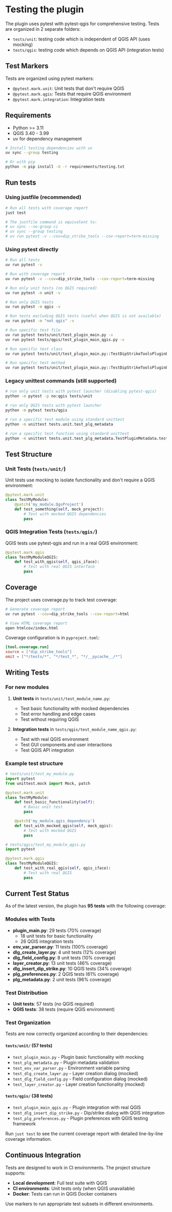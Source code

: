 # Testing the plugin

The plugin uses pytest with pytest-qgis for comprehensive testing. Tests are organized in 2 separate folders:

- `tests/unit`: testing code which is independent of QGIS API (uses mocking)
- `tests/qgis`: testing code which depends on QGIS API (integration tests)

## Test Markers

Tests are organized using pytest markers:

- `@pytest.mark.unit`: Unit tests that don't require QGIS
- `@pytest.mark.qgis`: Tests that require QGIS environment
- `@pytest.mark.integration`: Integration tests

## Requirements

- Python >= 3.11
- QGIS 3.40 - 3.99
- uv for dependency management

```bash
# Install testing dependencies with uv
uv sync --group testing

# Or with pip
python -m pip install -U -r requirements/testing.txt
```

## Run tests

### Using justfile (recommended)

```bash
# Run all tests with coverage report
just test

# The justfile command is equivalent to:
# uv sync --no-group ci
# uv sync --group testing  
# uv run pytest -v --cov=dip_strike_tools --cov-report=term-missing
```

### Using pytest directly

```bash
# Run all tests
uv run pytest -v

# Run with coverage report
uv run pytest -v --cov=dip_strike_tools --cov-report=term-missing

# Run only unit tests (no QGIS required)
uv run pytest -m unit -v

# Run only QGIS tests  
uv run pytest -m qgis -v

# Run tests excluding QGIS tests (useful when QGIS is not available)
uv run pytest -m "not qgis" -v

# Run specific test file
uv run pytest tests/unit/test_plugin_main.py -v
uv run pytest tests/qgis/test_plugin_main_qgis.py -v

# Run specific test class
uv run pytest tests/unit/test_plugin_main.py::TestDipStrikeToolsPluginBasic -v

# Run specific test method
uv run pytest tests/unit/test_plugin_main.py::TestDipStrikeToolsPluginBasic::test_plugin_import -v
```

### Legacy unittest commands (still supported)

```bash
# run only unit tests with pytest launcher (disabling pytest-qgis)
python -m pytest -p no:qgis tests/unit

# run only QGIS tests with pytest launcher
python -m pytest tests/qgis

# run a specific test module using standard unittest
python -m unittest tests.unit.test_plg_metadata

# run a specific test function using standard unittest
python -m unittest tests.unit.test_plg_metadata.TestPluginMetadata.test_version_semver
```

## Test Structure

### Unit Tests (`tests/unit/`)

Unit tests use mocking to isolate functionality and don't require a QGIS environment:

```python
@pytest.mark.unit
class TestMyModule:
    @patch('my_module.QgsProject')
    def test_something(self, mock_project):
        # Test with mocked QGIS dependencies
        pass
```

### QGIS Integration Tests (`tests/qgis/`)

QGIS tests use pytest-qgis and run in a real QGIS environment:

```python
@pytest.mark.qgis  
class TestMyModuleQGIS:
    def test_with_qgis(self, qgis_iface):
        # Test with real QGIS interface
        pass
```

## Coverage

The project uses coverage.py to track test coverage:

```bash
# Generate coverage report
uv run pytest --cov=dip_strike_tools --cov-report=html

# View HTML coverage report
open htmlcov/index.html
```

Coverage configuration is in `pyproject.toml`:

```toml
[tool.coverage.run]
source = ["dip_strike_tools"]
omit = ["*/tests/*", "*/test_*", "*/__pycache__/*"]
```

## Writing Tests

### For new modules

1. **Unit tests** in `tests/unit/test_module_name.py`:
   - Test basic functionality with mocked dependencies
   - Test error handling and edge cases
   - Test without requiring QGIS

2. **Integration tests** in `tests/qgis/test_module_name_qgis.py`:
   - Test with real QGIS environment
   - Test GUI components and user interactions
   - Test QGIS API integration

### Example test structure

```python
# tests/unit/test_my_module.py
import pytest
from unittest.mock import Mock, patch

@pytest.mark.unit
class TestMyModule:
    def test_basic_functionality(self):
        # Basic unit test
        pass

    @patch('my_module.qgis_dependency')
    def test_with_mocked_qgis(self, mock_qgis):
        # Test with mocked QGIS
        pass

# tests/qgis/test_my_module_qgis.py  
import pytest

@pytest.mark.qgis
class TestMyModuleQGIS:
    def test_with_real_qgis(self, qgis_iface):
        # Test with real QGIS
        pass
```

## Current Test Status

As of the latest version, the plugin has **95 tests** with the following coverage:

### Modules with Tests

- **plugin_main.py**: 29 tests (70% coverage)
  - 18 unit tests for basic functionality
  - 26 QGIS integration tests
- **env_var_parser.py**: 11 tests (100% coverage)
- **dlg_create_layer.py**: 4 unit tests (12% coverage)
- **dlg_field_config.py**: 8 unit tests (10% coverage)
- **layer_creator.py**: 13 unit tests (46% coverage)
- **dlg_insert_dip_strike.py**: 10 QGIS tests (34% coverage)
- **plg_preferences.py**: 2 QGIS tests (61% coverage)
- **plg_metadata.py**: 2 unit tests (96% coverage)

### Test Distribution

- **Unit tests**: 57 tests (no QGIS required)
- **QGIS tests**: 38 tests (require QGIS environment)

### Test Organization

Tests are now correctly organized according to their dependencies:

#### `tests/unit/` (57 tests)

- `test_plugin_main.py` - Plugin basic functionality with mocking
- `test_plg_metadata.py` - Plugin metadata validation
- `test_env_var_parser.py` - Environment variable parsing
- `test_dlg_create_layer.py` - Layer creation dialog (mocked)
- `test_dlg_field_config.py` - Field configuration dialog (mocked)
- `test_layer_creator.py` - Layer creation functionality (mocked)

#### `tests/qgis/` (38 tests)

- `test_plugin_main_qgis.py` - Plugin integration with real QGIS
- `test_dlg_insert_dip_strike.py` - Dip/strike dialog with QGIS integration
- `test_plg_preferences.py` - Plugin preferences with QGIS testing framework

Run `just test` to see the current coverage report with detailed line-by-line coverage information.

## Continuous Integration

Tests are designed to work in CI environments. The project structure supports:

- **Local development**: Full test suite with QGIS
- **CI environments**: Unit tests only (when QGIS unavailable)
- **Docker**: Tests can run in QGIS Docker containers

Use markers to run appropriate test subsets in different environments.
